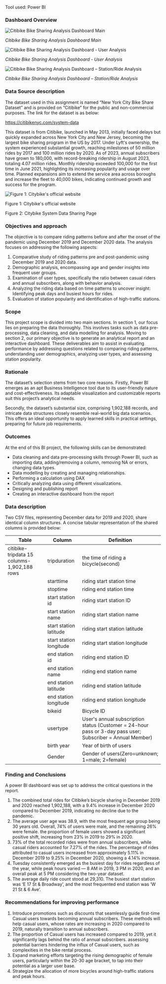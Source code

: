 Tool used: Power BI

### Dashboard Overview

![*Citibike Bike Sharing Analysis Dashboard Main*    ](https://prod-files-secure.s3.us-west-2.amazonaws.com/ca4774d5-012e-4399-93d3-4753256fe9cc/027cd9ce-20ba-4f0c-b57d-2b2d2c798da5/Untitled.png)

*Citibike Bike Sharing Analysis Dashboard Main*    

![*Citibike Bike Sharing Analysis Dashboard - User Analysis*   ](https://prod-files-secure.s3.us-west-2.amazonaws.com/ca4774d5-012e-4399-93d3-4753256fe9cc/26ef3f20-fe96-459b-9bfb-bc0d248c0ebd/Untitled.png)

*Citibike Bike Sharing Analysis Dashboard - User Analysis*   

![*Citibike Bike Sharing Analysis Dashboard – Station/Ride Analysis*](https://prod-files-secure.s3.us-west-2.amazonaws.com/ca4774d5-012e-4399-93d3-4753256fe9cc/209079ba-2fa1-4cab-8dc5-dc3493ef9b60/Untitled.png)

*Citibike Bike Sharing Analysis Dashboard – Station/Ride Analysis*

### **Data Source description**

The dataset used in this assignment is named “New York City Bike Share Dataset” and is provided on “Citibike” for the public and non-commercial purposes. The link for the dataset is as below:

https://citibikenyc.com/system-data

This dataset is from Citibike, launched in May 2013, initially faced delays but quickly expanded across New York City and New Jersey, becoming the largest bike sharing program in the US by 2017. Under Lyft's ownership, the system experienced substantial growth, reaching milestones of 50 million rides by 2017 and 100 million rides by 2020. As of 2023, annual subscribers have grown to 180,000, with record-breaking ridership in August 2023, totaling 4.07 million rides. Monthly ridership exceeded 100,000 for the first time in June 2021, highlighting its increasing popularity and usage over time. Planned expansions aim to extend the service area across boroughs and increase the fleet to 40,000 bikes, indicating continued growth and success for the program.

![Figure 1: Citybike's official website](https://prod-files-secure.s3.us-west-2.amazonaws.com/ca4774d5-012e-4399-93d3-4753256fe9cc/15bfe03d-5448-466f-ba77-c083a28ee640/Untitled.png)

Figure 1: Citybike's official website

Figure 2: Citybike System Data Sharing Page

### Objectives and approach

The objective is to compare riding patterns before and after the onset of the pandemic using December 2019 and December 2020 data. The analysis focuses on addressing the following aspects:

1. Comparative study of riding patterns pre and post-pandemic using December 2019 and 2020 data.
2. Demographic analysis, encompassing age and gender insights into frequent user groups.
3. Examination of user types, specifically the ratio between casual riders and annual subscribers, along with behavior analysis.
4. Analyzing the riding data based on time patterns to uncover insight: Identifying peak days and busiest hours for rides.
5. Evaluation of station popularity and identification of high-traffic stations.

### Scope

This project scope is divided into two main sections. In section 1, our focus lies on preparing the data thoroughly. This involves tasks such as data pre-processing, data cleaning, and data modelling for analysis. Moving to section 2, our primary objective is to generate an analytical report and an interactive dashboard. These deliverables aim to assist in evaluating performance by addressing questions related to comparing riding patterns, understanding user demographics, analyzing user types, and assessing station popularity.

### Rationale

The dataset’s selection stems from two core reasons. Firstly, Power BI emerges as an apt Business Intelligence tool due to its user-friendly nature and cost-effectiveness. Its adaptable visualization and customizable reports suit this project’s analytical needs.

Secondly, the dataset’s substantial size, comprising 1,902,188 records, and intricate data structures closely resemble real-world big data scenarios. This offers an ideal opportunity to apply learned skills in practical settings, preparing for future job requirements.

### Outcomes

At the end of this BI project, the following skills can be demonstrated:

- Data cleaning and data pre-processing skills through Power BI, such as importing data, adding/removing a column, removing NA or errors, changing data types.
- Data modelling by creating and managing relationships.
- Performing a calculation using DAX
- Critically analyzing data using different visualizations.
- Designing and publishing report
- Creating an interactive dashboard from the report

### Data description

Two CSV files, representing December data for 2019 and 2020, share identical column structures. A concise tabular representation of the shared columns is provided below:

| Table | Column | Definition |
| --- | --- | --- |
| citibike-tripdata 15 colunms-1,902,188 rows | tripduration | the time of riding a bicycle(second) |
|  | starttime | riding start station time |
|  | stoptime | riding end station time |
|  | start station id | riding start station ID |
|  | start station name | riding start station name |
|  | start station latitude | riding start station latitude |
|  | start station longitude | riding start station longitude |
|  | end station id | riding end station ID |
|  | end station name | riding end station name |
|  | end station latitude | riding end station latitude |
|  | end station longitude | riding end station longitude |
|  | bikeid | Bicycle ID |
|  | usertype | User's annual subscription status (Customer = 24-hour pass or 3-day pass user; Subscriber = Annual Member) |
|  | birth year | Year of birth of users |
|  | Gender | Gender of users(Zero=unknown; 1=male; 2=female) |

### Finding and Conclusions

A power BI dashboard was set up to address the critical questions in the report.

1. The combined total rides for Citibike’s bicycle sharing in December 2019 and 2020 reached 1,902,188, with a 9.4% increase in December 2020 compared to December 2019, indicating no decline due to the pandemic.
2. The average user age was 38.9, with the most frequent age group being 30 years old. Overall, 74% of users were male, and the remaining 26% were female. the proportion of female users showed a significant positive shift, increasing from 23% in 2019 to 29% in 2020.
3. 73% of the total recorded rides were from annual subscribers, while casual riders accounted for 7.27% of the rides. The percentage of rides attributed to casual users increased from approximately 5.11% in December 2019 to 9.25% in December 2020, showing a 4.14% increase.
4. Tuesday consistently emerged as the busiest day for rides regardless of the year, while peak hours varied — 8 AM in 2019, 3 PM in 2020, and an overall peak at 5 PM considering the two-year dataset.
5. The average daily ride count stood at 29,310. The busiest start station was ‘E 17 St & Broadway’, and the most frequented end station was ‘W 21 St & 6 Ave’.

### Recommendations for improving performance

1. Introduce promotions such as discounts that seamlessly guide first-time Casual users towards becoming annual subscribers. These methods will help casual users, whose rates are increasing in 2020 compared to 2019, naturally transition to annual subscribers.
2. The proportion of Casual users has increased compared to 2019, yet it significantly lags behind the ratio of annual subscribers. assessing potential barriers hindering the influx of Casual users, such as complexities in the bike rental process.
3. Expand marketing efforts targeting the rising demographic of female users, particularly within the 20-30 age bracket, to tap into their potential as a larger user base.
4. Strategize the allocation of more bicycles around high-traffic stations and peak hours.
